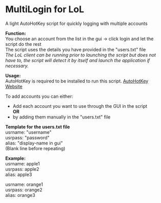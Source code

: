 # MultiLogin for LoL
A light AutoHotKey script for quickly logging with multiple accounts

**Function:**  
You choose an account from the list in the gui -> click login and let the script do the rest  
The script uses the details you have provided in the "users.txt" file  
*The LoL client can be running prior to launching the script but does not have to, the script will detect it by itself and launch the application if necessary.*  

**Usage:**  
AutoHotKey is required to be installed to run this script. 
[AutoHotKey Website](https://www.autohotkey.com/)

To add accounts you can either:  
- Add each account you want to use through the GUI in the script  
**OR**  
- by adding them manually in the "users.txt" file  

**Template for the users.txt file**  
usrname: "username"  
usrpass: "password"  
alias: "display-name in gui"  
(Blank line before repeating)  

**Example:**  
usrname: apple1  
usrpass: apple2  
alias: apple3  

usrname: orange1  
usrpass: orange2  
alias: orange3  
